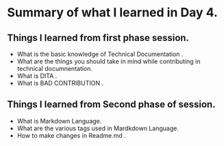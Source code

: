 # Summary of what I learned in Day 4.
## Things I learned from first phase session.
<ul>
  <li>What is the basic knowledge of Technical Documentation .</li>
  <li>What are the things you should take in mind while contributing in technical documnentation.</li>
  <li>What is DITA .</li> 
  <li>What is BAD CONTRIBUTION .</li>
</ul>

  ## Things I learned from Second phase of session.  
  <ul>
  <li> What is Markdown Language. </li>
  <li> What are the various tags used in Mardkdown Language.</li>
  <li> How to make changes in Readme.md .</li>
  
  </ul>
    

